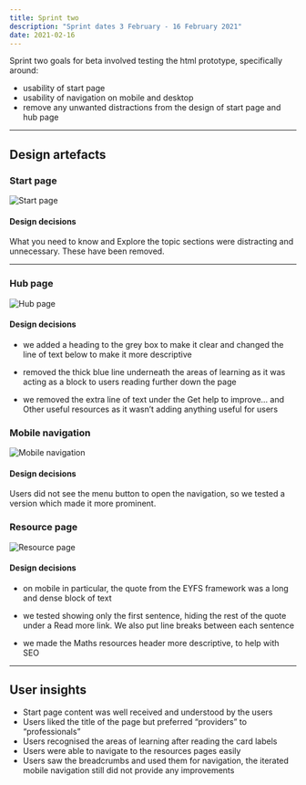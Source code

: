 ```yaml
---
title: Sprint two
description: "Sprint dates 3 February - 16 February 2021"
date: 2021-02-16
---
```


Sprint two goals for beta involved testing the html prototype, specifically around:

* usability of start page
* usability of navigation on mobile and desktop
* remove any unwanted distractions from the design of start page and hub page


* * *

## Design artefacts

### Start page

![Start page](/images/beta-sprint-two/01-start-page.png)

#### Design decisions

What you need to know and Explore the topic sections were distracting and unnecessary. These have been removed.

* * *

### Hub page

![Hub page](/images/beta-sprint-two/02-hub-page.png)

#### Design decisions

* we added a heading to the grey box to make it clear and changed the line of text below to make it more descriptive

* removed the thick blue line underneath the areas of learning as it was acting as a block to users reading further down the page

* we removed the extra line of text under the Get help to improve… and Other useful resources as it wasn’t adding anything useful for users

### Mobile navigation

![Mobile navigation](/images/beta-sprint-two/04-mobile-navigation.png)

#### Design decisions

Users did not see the menu button to open the navigation, so we tested a version which made it more prominent.

### Resource page

![Resource page](/images/beta-sprint-two/03-resource-page.png)

#### Design decisions

* on mobile in particular, the quote from the EYFS framework was a long and dense block of text

* we tested showing only the first sentence, hiding the rest of the quote under a Read more link. We also put line breaks between each sentence

* we made the Maths resources header more descriptive, to help with SEO

* * *

## User insights

* Start page content was well received and understood by the users
* Users liked the title of the page but preferred “providers” to “professionals”
* Users recognised the areas of learning after reading the card labels
* Users were able to navigate to the resources pages easily
* Users saw the breadcrumbs and used them for navigation, the iterated mobile navigation still did not provide any improvements
